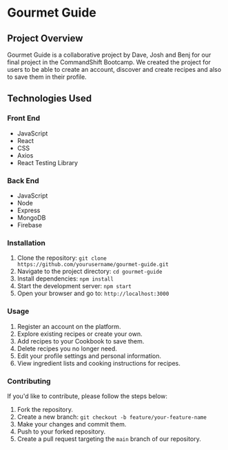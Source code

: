 # Gourmet Guide

## Project Overview

Gourmet Guide is a collaborative project by Dave, Josh and Benj for our final project in the CommandShift Bootcamp. We created the project for users to be able to create an account, discover and create recipes and also to save them in their profile.

## Technologies Used

### Front End

- JavaScript
- React
- CSS
- Axios
- React Testing Library

### Back End

- JavaScript
- Node
- Express
- MongoDB
- Firebase

### Installation

1. Clone the repository: `git clone https://github.com/yourusername/gourmet-guide.git`
2. Navigate to the project directory: `cd gourmet-guide`
3. Install dependencies: `npm install`
4. Start the development server: `npm start`
5. Open your browser and go to: `http://localhost:3000`

### Usage

1. Register an account on the platform.
2. Explore existing recipes or create your own.
3. Add recipes to your Cookbook to save them.
4. Delete recipes you no longer need.
5. Edit your profile settings and personal information.
6. View ingredient lists and cooking instructions for recipes.

### Contributing

If you'd like to contribute, please follow the steps below:

1. Fork the repository.
2. Create a new branch: `git checkout -b feature/your-feature-name`
3. Make your changes and commit them.
4. Push to your forked repository.
5. Create a pull request targeting the `main` branch of our repository.
